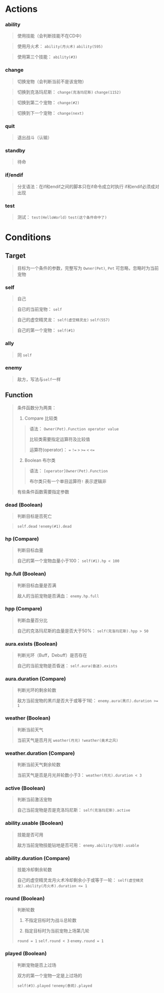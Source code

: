 
# Actions

### ability

> 使用技能（会判断技能不在CD中）

> 使用月火术： `ability(月火术)` `ability(595)`

> 使用第三个技能： `ability(#3)`

### change

> 切换宠物（会判断当前不是该宠物）

> 切换到克洛玛尼斯： `change(克洛玛尼斯)` `change(1152)`

> 切换到第二个宠物： `change(#2)`

> 切换到下一个宠物： `change(next)`

### quit

> 退出战斗（认输）

### standby

> 待命

### if/endif

> 分支语法：在if和endif之间的脚本只在if命令成立时执行
> if和endif必须成对出现

### test

> 测试： `test(HelloWorld)` `test(这个条件命中了)`

# Conditions

## Target

> 目标为一个条件的参数，完整写为 `Owner(Pet)`, `Pet` 可忽略，忽略时为当前宠物

### self

> 自己

> 自已的当前宠物： `self`

> 自己的虚空精灵龙： `self(虚空精灵龙)` `self(557)`

> 自己的第一个宠物： `self(#1)`

### ally

> 同 `self`

### enemy

> 敌方，写法与`self`一样

## Function

> 条件函数分为两类：
>
> 1. Compare 比较类
>
>   > 语法： `Owner(Pet).Function operator value`
>   >
>   > 比较类需要指定运算符及比较值
>   >
>   > 运算符(operator)： `=` `!=` `>` `>=` `<` `<=`
>
> 2. Boolean 布尔类
>
>   > 语法： `[operator]Owner(Pet).Function`
>   >
>   > 布尔类只有一个单目运算符`!` 表示逻辑非
>
> 有些条件函数需要指定参数

### dead (Boolean)

> 判断目标是否死亡

> `self.dead` `!enemy(#1).dead`

### hp (Compare)


> 判断目标血量
>
> 自己的第一个宠物血量小于100： `self(#1).hp < 100`

### hp.full (Boolean)

> 判断目标血量是否满
>
> 敌人的当前宠物是否满血： `enemy.hp.full`

### hpp (Compare)

> 判断血量百分比
>
> 自己的克洛玛尼斯的血量是否大于50%： `self(克洛玛尼斯).hpp > 50`

### aura.exists (Boolean)

> 判断光环（Buff，Debuff）是否存在
>
> 自己的当前宠物是否昏迷： `self.aura(昏迷).exists`

### aura.duration (Compare)

> 判断光环的剩余轮数
>
> 敌方当前宠物的黑爪是否大于或等于1轮： `enemy.aura(黑爪).duration >= 1`

### weather (Boolean)

> 判断当前天气
>
> 当前天气是否月光 `weather(月光)` `!weather(奥术之风)`

### weather.duration (Compare)

> 判断当前天气剩余轮数
>
> 当前天气是否是月光并轮数小于3： `weather(月光).duration < 3`

### active (Boolean)

> 判断当前激活宠物
>
> 自己当前宠物是否是克洛玛尼斯： `self(克洛玛尼斯).active`

### ability.usable (Boolean)

> 技能是否可用
>
> 敌方当前宠物技能钻地是否可用： `enemy.ability(钻地).usable`

### ability.duration (Compare)

> 技能冷却剩余轮数
>
> 自己的虚空精灵龙月火术冷却剩余小于或等于一轮： `self(虚空精灵龙).ability(月火术).duration <= 1`

### round (Boolean)

> 判断轮数
>
> 1. 不指定目标时为战斗总轮数
>
> 2. 指定目标时为当前宠物上场第几轮
>
> `round = 1` `self.round < 3` `enemy.round = 1`

### played (Boolean)

> 判断宠物是否上过场
>
> 双方的第一个宠物一定是上过场的
>
> `self(#3).played` `!enemy(泰莉).played`
